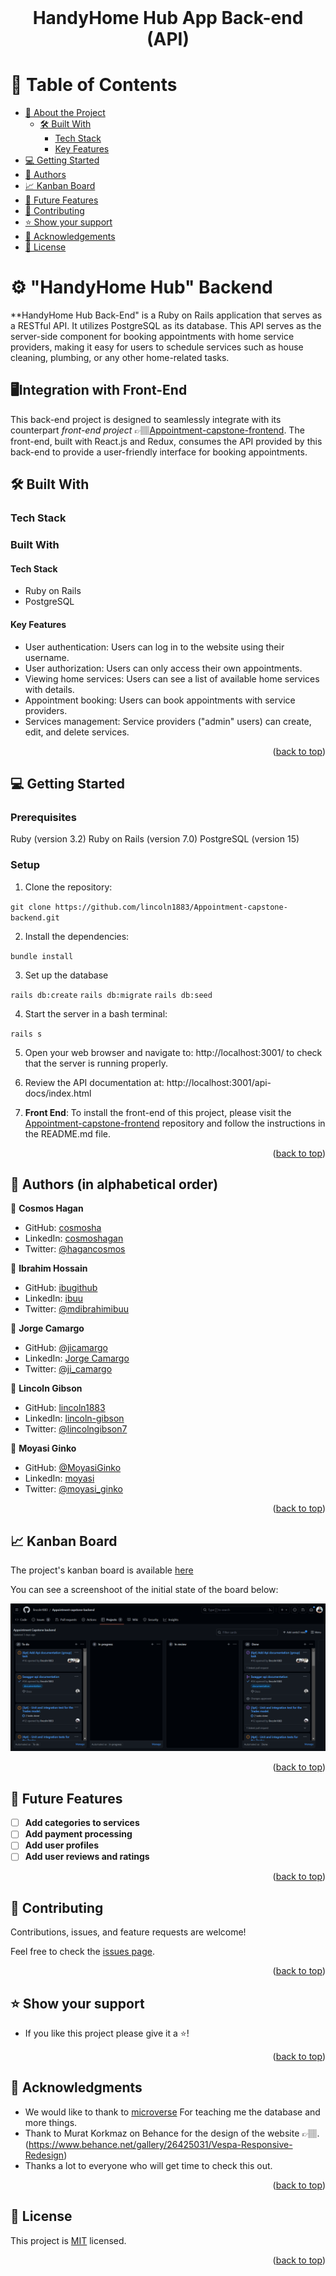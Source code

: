 <br>
<div align='center'>
	<h1>HandyHome Hub App Back-end (API)</h1>
  </div>
<a name="readme-top"></a>

# 📗 Table of Contents
- [📖 About the Project](#about-project)
  - [🛠 Built With](#built-with)
    - [Tech Stack](#tech-stack)
    - [Key Features](#key-features)
- [💻 Getting Started](#getting-started)
- [👥 Authors](#authors)
- [📈 Kanban Board](#kanban)
- [🔭 Future Features](#future-features)
- [🤝 Contributing](#contributing)
- [⭐️ Show your support](#support)
- [🙏 Acknowledgements](#acknowledgements)
- [📝 License](#license)


# ⚙️ "HandyHome Hub" Backend  <a name="about-project"></a>

**HandyHome Hub Back-End" is a Ruby on Rails application that serves as a RESTful API. It utilizes PostgreSQL as its database.
This API serves as the server-side component for booking appointments with home service providers, making it easy for users to schedule services such as house cleaning, plumbing, or any other home-related tasks.

## 🖥️Integration with Front-End

This back-end project is designed to seamlessly integrate with its counterpart *front-end project* 👉🏽[Appointment-capstone-frontend](https://github.com/lincoln1883/Appointment-capstone-frontend). The front-end, built with React.js and Redux, consumes the API provided by this back-end to provide a user-friendly interface for booking appointments.
## 🛠 Built With <a name="built-with"></a>

### Tech Stack <a name="tech-stack"></a>
### Built With <a name="built-with"></a>

#### Tech Stack <a name="tech-stack"></a>

- Ruby on Rails
- PostgreSQL

#### Key Features <a name="key-features"></a>

- User authentication: Users can log in to the website using their username.
- User authorization: Users can only access their own appointments.
- Viewing home services: Users can see a list of available home services with details.
- Appointment booking: Users can book appointments with service providers.
- Services management: Service providers ("admin" users) can create, edit, and delete services.


<p align="right">(<a href="#readme-top">back to top</a>)</p>

<!-- GETTING STARTED -->

## 💻 Getting Started <a name="getting-started"></a>

### Prerequisites

Ruby (version 3.2)
Ruby on Rails (version 7.0)
PostgreSQL (version 15)


### Setup

1. Clone the repository:

`git clone https://github.com/lincoln1883/Appointment-capstone-backend.git`

2. Install the dependencies:

`bundle install`

3. Set up the database

`rails db:create`
`rails db:migrate`
`rails db:seed`

4. Start the server in a bash terminal:

`rails s`

5. Open your web browser and navigate to: http://localhost:3001/ to check that the server is running properly.

6. Review the API documentation at: http://localhost:3001/api-docs/index.html

7. **Front End**: To install the front-end of this project, please visit the [Appointment-capstone-frontend](https://github.com/lincoln1883/Appointment-capstone-frontend) repository and follow the instructions in the README.md file.

<p align="right">(<a href="#readme-top">back to top</a>)</p>

<!-- AUTHORS -->

## 👥 Authors (in alphabetical order)<a name="authors"></a>
>

👤 **Cosmos Hagan**
- GitHub: [cosmosha](https://github.com/Cosmosha)
- LinkedIn: [cosmoshagan](https://gh.linkedin.com/in/cosmoshagan)
- Twitter: [@hagancosmos](https://twitter.com/hagancosmos)

👤 **Ibrahim Hossain**
- GitHub: [ibugithub](https://github.com/ibugithub)
- LinkedIn: [ibuu](https://www.linkedin.com/in/ibuu/)
- Twitter: [@mdibrahimibuu](https://twitter.com/mdibrahimibuu)

👤 **Jorge Camargo**
- GitHub: [@jicamargo](https://github.com/jicamargo)
- LinkedIn: [Jorge Camargo](https://www.linkedin.com/in/jorgecamargog/?locale=en_US)
- Twitter: [@ji_camargo](https://twitter.com/ji_camargo)

👤 **Lincoln Gibson**
- GitHub: [lincoln1883](https://github.com/lincoln1883)
- LinkedIn: [lincoln-gibson](https://www.linkedin.com/in/lincoln-gibson)
- Twitter: [@lincolngibson7](https://twitter.com/lincolngibson7)

👤 **Moyasi Ginko**
- GitHub: [@MoyasiGinko](https://github.com/MoyasiGinko)
- LinkedIn: [moyasi](https://www.linkedin.com/in/moyasi/)
- Twitter: [@moyasi_ginko](https://twitter.com/moyasi_ginko)


<p align="right">(<a href="#readme-top">back to top</a>)</p>

<!-- KANBAN BOARD -->

## 📈 Kanban Board<a name="kanban"></a>

The project's kanban board is available [here](https://github.com/lincoln1883/appointment-capstone-backend/projects/1)

You can see a screenshoot of the initial state of the board below:

![Kanban Board](./public/kanban-board-initial.png)

<p align="right">(<a href="#readme-top">back to top</a>)</p>



<!-- FUTURE FEATURES -->
## 🔭 Future Features <a name="future-features"></a>

- [ ] **Add categories to services**
- [ ] **Add payment processing**
- [ ] **Add user profiles**
- [ ] **Add user reviews and ratings**

<p align="right">(<a href="#readme-top">back to top</a>)</p>

<!-- CONTRIBUTING -->

## 🤝 Contributing <a name="contributing"></a>

Contributions, issues, and feature requests are welcome!

Feel free to check the [issues page](https://github.com/lincoln1883/Appointment-capstone-backend/issues).

<p align="right">(<a href="#readme-top">back to top</a>)</p>

<!-- SUPPORT -->

## ⭐️ Show your support <a name="support"></a>

- If you like this project please give it a ⭐️!

<p align="right">(<a href="#readme-top">back to top</a>)</p>

<!-- ACKNOWLEDGEMENTS -->

## 🙏 Acknowledgments <a name="acknowledgements"></a>

- We would like to thank to [microverse](https://www.microverse.org/) For teaching me the database and more things.
- Thank to Murat Korkmaz on Behance for the design of the website 👉🏽.(https://www.behance.net/gallery/26425031/Vespa-Responsive-Redesign)
- Thanks a lot to everyone who will get time to check this out.


<p align="right">(<a href="#readme-top">back to top</a>)</p>

<!-- FAQ (optional) -->

<!-- LICENSE -->

## 📝 License <a name="license"></a>

This project is [MIT](./LICENSE) licensed.

<p align="right">(<a href="#readme-top">back to top</a>)</p>
